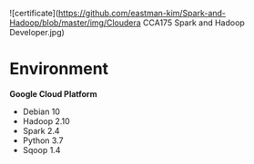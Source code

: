 ![certificate](https://github.com/eastman-kim/Spark-and-Hadoop/blob/master/img/Cloudera CCA175 Spark and Hadoop Developer.jpg)

# Environment
**Google Cloud Platform**
- Debian 10
- Hadoop 2.10
- Spark 2.4
- Python 3.7
- Sqoop 1.4

